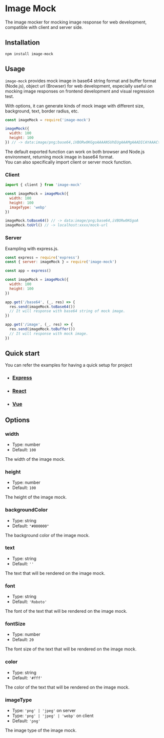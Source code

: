 # Image Mock

The image mocker for mocking image response for web development, compatible with client and server side.

## Installation

    npm install image-mock

## Usage

`image-mock` provides mock image in base64 string format and buffer format (Node.js), object url (Browser) for web development, especially useful on mocking image responses on frontend development and visual regression test.

With options, it can generate kinds of mock image with different size, background, text, border radius, etc.

```JavaScript
const imageMock = require('image-mock')

imageMock({
  width: 100
  height: 100
}) // -> data:image/png;base64,iVBORw0KGgoAAAANSUhEUgAAAMgAAADICAYAAACtWK6eA...........
```

The default exported function can work on both browser and Node.js environment, returning mock image in base64 format.  
You can also specifically import client or server mock function.

### Client

```JavaScript
import { client } from 'image-mock'

const imageMock = imageMock({
  width: 100
  height: 100
  imageType: 'webp'
})

imageMock.toBase64() // -> data:image/png;base64,iVBORw0KGgoA
imageMock.toUrl() // -> localhost:xxxx/mock-url
```

### Server

Exampling with express.js.

```JavaScript
const express = require('express')
const { server: imageMock } = require('image-mock')

const app = express()

const imageMock = imageMock({
  width: 100
  height: 100
})

app.get('/base64', (_, res) => {
  res.send(imageMock.toBase64())
  // It will response with base64 string of mock image.
})

app.get('/image', (_, res) => {
  res.send(imageMock.toBuffer())
  // It will response with mock image.
})
```

## Quick start

You can refer the examples for having a quick setup for project

- ### [Express](https://github.com/Azurewarth0920/image-mock/tree/main/examples/express)
- ### [React](https://github.com/Azurewarth0920/image-mock/tree/main/examples/react)
- ### [Vue](https://github.com/Azurewarth0920/image-mock/tree/main/examples/vue)

## Options

### width

- Type: number
- Default: `100`

The width of the image mock.

### height

- Type: number
- Default: `100`

The height of the image mock.

### backgroundColor

- Type: string
- Default: `"#000000"`

The background color of the image mock.

### text

- Type: string
- Default: `''`

The text that will be rendered on the image mock.

### font

- Type: string
- Default: `'Roboto'`

The font of the text that will be rendered on the image mock.

### fontSize

- Type: number
- Default: `20`

The font size of the text that will be rendered on the image mock.

### color

- Type: string
- Default: `'#fff'`

The color of the text that will be rendered on the image mock.

### imageType

- Type: `'png' | 'jpeg'` on server
- Type: `'png' | 'jpeg' | 'webp'` on client
- Default: `'png'`

The image type of the image mock.
